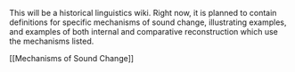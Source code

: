 This will be a historical linguistics wiki. Right now, it is planned to contain definitions for specific mechanisms of sound change, illustrating examples, and examples of both internal and comparative reconstruction which use the mechanisms listed.

[[Mechanisms of Sound Change]]



